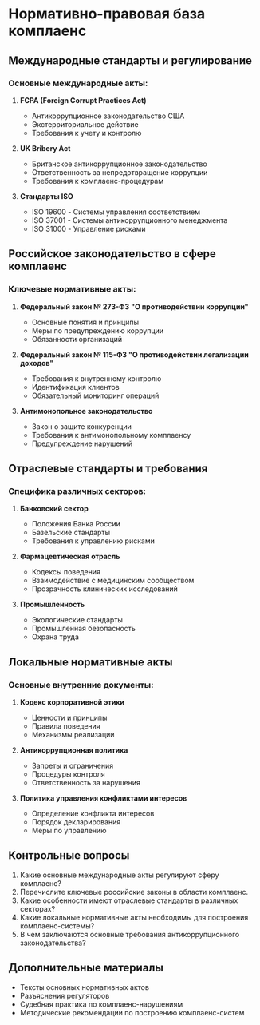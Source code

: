 # Нормативно-правовая база комплаенс

## Международные стандарты и регулирование

### Основные международные акты:
1. **FCPA (Foreign Corrupt Practices Act)**
   - Антикоррупционное законодательство США
   - Экстерриториальное действие
   - Требования к учету и контролю

2. **UK Bribery Act**
   - Британское антикоррупционное законодательство
   - Ответственность за непредотвращение коррупции
   - Требования к комплаенс-процедурам

3. **Стандарты ISO**
   - ISO 19600 - Системы управления соответствием
   - ISO 37001 - Системы антикоррупционного менеджмента
   - ISO 31000 - Управление рисками

## Российское законодательство в сфере комплаенс

### Ключевые нормативные акты:
1. **Федеральный закон № 273-ФЗ "О противодействии коррупции"**
   - Основные понятия и принципы
   - Меры по предупреждению коррупции
   - Обязанности организаций

2. **Федеральный закон № 115-ФЗ "О противодействии легализации доходов"**
   - Требования к внутреннему контролю
   - Идентификация клиентов
   - Обязательный мониторинг операций

3. **Антимонопольное законодательство**
   - Закон о защите конкуренции
   - Требования к антимонопольному комплаенсу
   - Предупреждение нарушений

## Отраслевые стандарты и требования

### Специфика различных секторов:
1. **Банковский сектор**
   - Положения Банка России
   - Базельские стандарты
   - Требования к управлению рисками

2. **Фармацевтическая отрасль**
   - Кодексы поведения
   - Взаимодействие с медицинским сообществом
   - Прозрачность клинических исследований

3. **Промышленность**
   - Экологические стандарты
   - Промышленная безопасность
   - Охрана труда

## Локальные нормативные акты

### Основные внутренние документы:
1. **Кодекс корпоративной этики**
   - Ценности и принципы
   - Правила поведения
   - Механизмы реализации

2. **Антикоррупционная политика**
   - Запреты и ограничения
   - Процедуры контроля
   - Ответственность за нарушения

3. **Политика управления конфликтами интересов**
   - Определение конфликта интересов
   - Порядок декларирования
   - Меры по управлению

## Контрольные вопросы
1. Какие основные международные акты регулируют сферу комплаенс?
2. Перечислите ключевые российские законы в области комплаенс.
3. Какие особенности имеют отраслевые стандарты в различных секторах?
4. Какие локальные нормативные акты необходимы для построения комплаенс-системы?
5. В чем заключаются основные требования антикоррупционного законодательства?

## Дополнительные материалы
- Тексты основных нормативных актов
- Разъяснения регуляторов
- Судебная практика по комплаенс-нарушениям
- Методические рекомендации по построению комплаенс-систем
